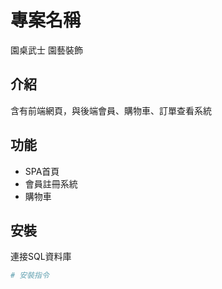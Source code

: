# 專案名稱
園桌武士 園藝裝飾

## 介紹
含有前端網頁，與後端會員、購物車、訂單查看系統

## 功能
- SPA首頁
- 會員註冊系統
- 購物車

## 安裝
連接SQL資料庫

```bash
# 安裝指令
